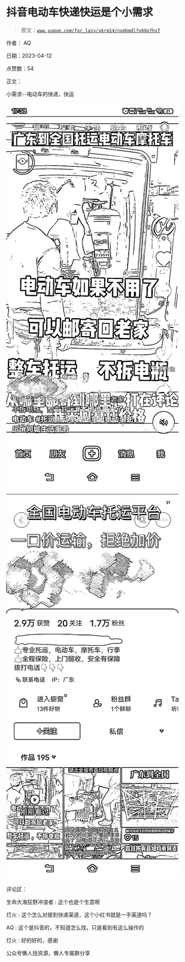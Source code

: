 # 抖音电动车快递快运是个小需求

> 原文：[`www.yuque.com/for_lazy/xkrm14/nxmhmdlfv68ofhsf`](https://www.yuque.com/for_lazy/xkrm14/nxmhmdlfv68ofhsf)



作者： AQ



日期：2023-04-12



点赞数：54

<ne-card data-card-name="hr" data-card-type="block" id="UezwF" data-event-boundary="card">

正文：



小需求--电动车的快递，快运



<ne-card data-card-name="image" data-card-type="inline" id="D5f7F" data-event-boundary="card">![](img/bb7e314b64c4102a3eec665d94865019.png)</ne-card>



<ne-card data-card-name="image" data-card-type="inline" id="lDW97" data-event-boundary="card">![](img/130aed58aef199e5948e196538d20327.png)</ne-card>

<ne-card data-card-name="hr" data-card-type="block" id="LGASa" data-event-boundary="card">

评论区：



生命大海狂野冲浪者 : 这个也是个生意啊



灯火 : 这个怎么对接到快递渠道，这个小红书就是一手渠道吗？



AQ : 这个是抖音的，不知道怎么找，只是看到有这么操作的



灯火 : 好的好的，感谢

<ne-card data-card-name="hr" data-card-type="block" id="MQqgS" data-event-boundary="card">

公众号懒人找资源，懒人专属群分享

</ne-card></ne-card></ne-card>